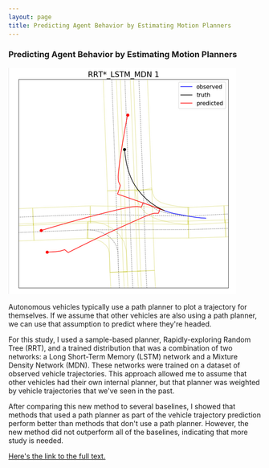 ```yaml
---
layout: page
title: Predicting Agent Behavior by Estimating Motion Planners
---
```


### Predicting Agent Behavior by Estimating Motion Planners

![RRT* LSTM MDN on curved path](/assets/img/mastersresults.png)

Autonomous vehicles typically use a path planner to plot a trajectory for themselves. If we assume that other vehicles are also using a path planner, we can use that assumption to predict where they're headed.

For this study, I used a sample-based planner, Rapidly-exploring Random Tree (RRT), and a trained distribution that was a combination of two networks: a Long Short-Term Memory (LSTM) network and a Mixture Density Network (MDN). These networks were trained on a dataset of observed vehicle trajectories. This approach allowed me to assume that other vehicles had their own internal planner, but that planner was weighted by vehicle trajectories that we've seen in the past.

After comparing this new method to several baselines, I showed that methods that used a path planner as part of the vehicle trajectory prediction perform better than methods that don't use a path planner. However, the new method did not outperform all of the baselines, indicating that more study is needed.

[Here's the link to the full text.](https://scholarwolf.unr.edu/server/api/core/bitstreams/348556f1-b6a8-48cb-8b72-99753a707c6d/content)
